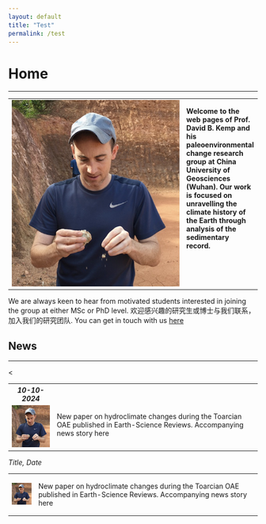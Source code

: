 ```yaml
---
layout: default
title: "Test"
permalink: /test
---
```


# Home
* * *
<table>
    <tr>
        <td style="width:70%">
            <img src="/images/profilepic.jpeg" alt="David B. Kemp" style="width:400px;">
        </td>
        <td valign="top">
            <p><b>Welcome to the web pages of Prof. David B. Kemp and his paleoenvironmental change research group at China University of Geosciences (Wuhan). Our work is focused on unravelling the climate history of the Earth through analysis of the sedimentary record.</b></p>
        </td>
    </tr>
</table>
  
We are always keen to hear from motivated students interested in joining the group at either MSc or PhD level. 欢迎感兴趣的研究生或博士与我们联系，加入我们的研究团队. You can get in touch with us [here](mailto:davidkemp@cug.edu.cn)

## News
* * *
<table>
    <tr>
        <th><i>10-10-2024</i></th><
    </tr>
    <tr>
        <td valign="top">
            <img src="/images/profilepic.jpeg" alt="David B. Kemp" style="width:140px;">
        </td>
        <td valign="top">
            <p>New paper on hydroclimate changes during the Toarcian OAE published in Earth-Science Reviews. Accompanying news story here</p>
        </td>
    </tr>
</table>
<table>
    <tr>
        <p><i>Title, Date</i></p>
        <td>
            <img src="/images/profilepic.jpeg" alt="David B. Kemp" style="width:90px;">
        </td>
        <td valign="top">
            <p>New paper on hydroclimate changes during the Toarcian OAE published in Earth-Science Reviews. Accompanying news story here</p>
        </td>
    </tr>
</table>
